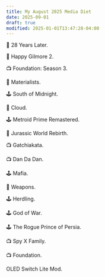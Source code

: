```yaml
---
title: My August 2025 Media Diet
date: 2025-09-01
draft: true
modified: 2025-01-01T13:47:28-04:00
---
```


🍿 28 Years Later.

🍿 Happy Gilmore 2.

📺 Foundation: Season 3.

🍿 Materialists.

🕹️ South of Midnight.

🍿 Cloud.

🕹️ Metroid Prime Remastered.

🍿 Jurassic World Rebirth.

📺 Gatchiakata.

📺 Dan Da Dan.

🕹️ Mafia. 

🍿 Weapons.

🕹️ Herdling.

🕹️ God of War.

🕹️ The Rogue Prince of Persia.

📺 Spy X Family.

📺 Foundation.


OLED Switch Lite Mod.